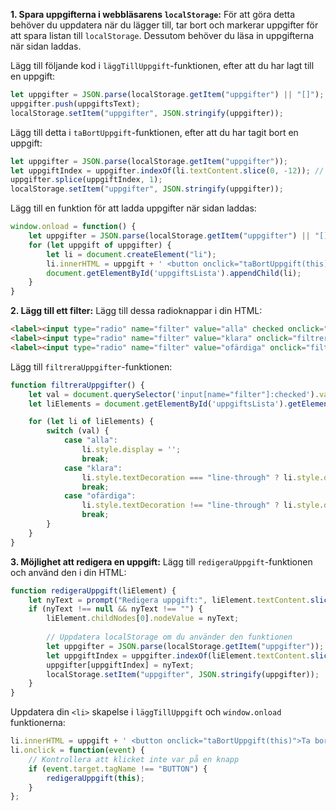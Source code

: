**1. Spara uppgifterna i webbläsarens `localStorage`:**
För att göra detta behöver du uppdatera när du lägger till, tar bort och markerar uppgifter för att spara listan till `localStorage`. Dessutom behöver du läsa in uppgifterna när sidan laddas.

Lägg till följande kod i `läggTillUppgift`-funktionen, efter att du har lagt till en uppgift:
```javascript
let uppgifter = JSON.parse(localStorage.getItem("uppgifter") || "[]");
uppgifter.push(uppgiftsText);
localStorage.setItem("uppgifter", JSON.stringify(uppgifter));
```

Lägg till detta i `taBortUppgift`-funktionen, efter att du har tagit bort en uppgift:
```javascript
let uppgifter = JSON.parse(localStorage.getItem("uppgifter"));
let uppgiftIndex = uppgifter.indexOf(li.textContent.slice(0, -12)); // -12 to remove the 'Ta bort Klar' text
uppgifter.splice(uppgiftIndex, 1);
localStorage.setItem("uppgifter", JSON.stringify(uppgifter));
```

Lägg till en funktion för att ladda uppgifter när sidan laddas:
```javascript
window.onload = function() {
    let uppgifter = JSON.parse(localStorage.getItem("uppgifter") || "[]");
    for (let uppgift of uppgifter) {
        let li = document.createElement("li");
        li.innerHTML = uppgift + ' <button onclick="taBortUppgift(this)">Ta bort</button> <button onclick="markeraKlar(this)">Klar</button>';
        document.getElementById('uppgiftsLista').appendChild(li);
    }
}
```

**2. Lägg till ett filter:**
Lägg till dessa radioknappar i din HTML:
```html
<label><input type="radio" name="filter" value="alla" checked onclick="filtreraUppgifter()"> Alla</label>
<label><input type="radio" name="filter" value="klara" onclick="filtreraUppgifter()"> Klara</label>
<label><input type="radio" name="filter" value="ofärdiga" onclick="filtreraUppgifter()"> Ofärdiga</label>
```

Lägg till `filtreraUppgifter`-funktionen:
```javascript
function filtreraUppgifter() {
    let val = document.querySelector('input[name="filter"]:checked').value;
    let liElements = document.getElementById('uppgiftsLista').getElementsByTagName('li');

    for (let li of liElements) {
        switch (val) {
            case "alla":
                li.style.display = '';
                break;
            case "klara":
                li.style.textDecoration === "line-through" ? li.style.display = '' : li.style.display = 'none';
                break;
            case "ofärdiga":
                li.style.textDecoration !== "line-through" ? li.style.display = '' : li.style.display = 'none';
                break;
        }
    }
}
```

**3. Möjlighet att redigera en uppgift:**
Lägg till `redigeraUppgift`-funktionen och använd den i din HTML:
```javascript
function redigeraUppgift(liElement) {
    let nyText = prompt("Redigera uppgift:", liElement.textContent.slice(0, -12));
    if (nyText !== null && nyText !== "") {
        liElement.childNodes[0].nodeValue = nyText;
        
        // Uppdatera localStorage om du använder den funktionen
        let uppgifter = JSON.parse(localStorage.getItem("uppgifter"));
        let uppgiftIndex = uppgifter.indexOf(liElement.textContent.slice(0, -12));
        uppgifter[uppgiftIndex] = nyText;
        localStorage.setItem("uppgifter", JSON.stringify(uppgifter));
    }
}
```

Uppdatera din `<li>` skapelse i `läggTillUppgift` och `window.onload` funktionerna:
```javascript
li.innerHTML = uppgift + ' <button onclick="taBortUppgift(this)">Ta bort</button> <button onclick="markeraKlar(this)">Klar</button>';
li.onclick = function(event) {
    // Kontrollera att klicket inte var på en knapp
    if (event.target.tagName !== "BUTTON") {
        redigeraUppgift(this);
    }
};
```
